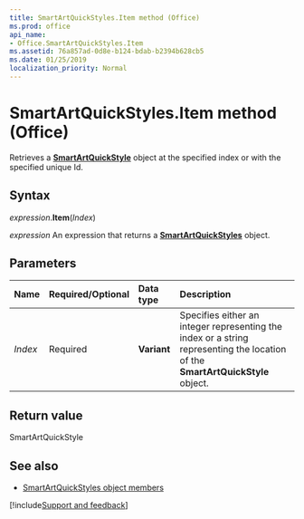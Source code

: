 ```yaml
---
title: SmartArtQuickStyles.Item method (Office)
ms.prod: office
api_name:
- Office.SmartArtQuickStyles.Item
ms.assetid: 76a857ad-0d8e-b124-bdab-b2394b628cb5
ms.date: 01/25/2019
localization_priority: Normal
---
```



# SmartArtQuickStyles.Item method (Office)

Retrieves a **[SmartArtQuickStyle](Office.SmartArtQuickStyle.md)** object at the specified index or with the specified unique Id.


## Syntax

_expression_.**Item**(_Index_)

_expression_ An expression that returns a **[SmartArtQuickStyles](Office.SmartArtQuickStyles.md)** object.


## Parameters

|Name|Required/Optional|Data type|Description|
|:-----|:-----|:-----|:-----|
| _Index_|Required|**Variant**|Specifies either an integer representing the index or a string representing the location of the **SmartArtQuickStyle** object.|

## Return value

SmartArtQuickStyle


## See also

- [SmartArtQuickStyles object members](overview/Library-Reference/smartartquickstyles-members-office.md)



[!include[Support and feedback](~/includes/feedback-boilerplate.md)]